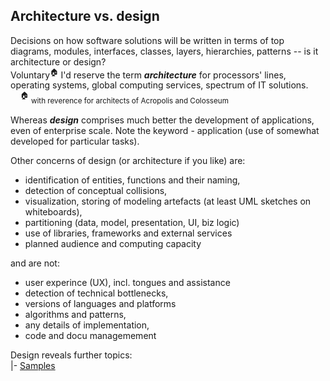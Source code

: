 ## Architecture vs. design

Decisions on how software solutions will be written in terms of top diagrams, modules, interfaces, classes, layers, hierarchies, patterns -- is it architecture or design?\
Voluntary<sup>:house:</sup> I'd reserve the term ___architecture___ for processors' lines, operating systems, global computing services, spectrum of IT solutions.\
&nbsp;&nbsp;&nbsp;&nbsp;<sup>:house:</sup>&nbsp;<sub>with reverence for architects of Acropolis and Colosseum</sub>

Whereas ___design___ comprises much better the development of applications, even of enterprise scale. Note the keyword - application (use of somewhat developed for particular tasks).

Other concerns of design (or architecture if you like) are:
- identification of entities, functions and their naming,
- detection of conceptual collisions,
- visualization, storing of modeling artefacts (at least UML sketches on whiteboards),
- partitioning (data, model, presentation, UI, biz logic)
- use of libraries, frameworks and external services
- planned audience and computing capacity

and are not: 
- user experince (UX), incl. tongues and assistance
- detection of technical bottlenecks,
- versions of languages and platforms 
- algorithms and patterns,
- any details of implementation,
- code and docu managemement

Design reveals further topics:\
|- [Samples](readme+/design_samples.md)

